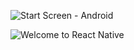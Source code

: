 ![Start Screen - Android](./StartScreen-simuluatorAVD.jpg)

![Welcome to React Native](./WelcomeScreen-simuluatorAVD.jpg)
